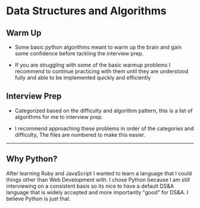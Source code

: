 # Data Structures and Algorithms


## Warm Up
  - Some basic python algorithms meant to warm up the brain and gain some confidence before tackling the interview prep.

  - If you are struggling with some of the basic warmup problems I recommend to continue practicing with them until they are understood fully and able to be implemented quickly and efficiently


## Interview Prep
  - Categorized based on the difficulty and algorithm pattern, this is a list of algorithms for me to interview prep.

  - I recommend approaching these problems in order of the categories and difficulty, The files are numbered to make this easier.

----------

## Why Python?
  After learning Ruby and JavaScript I wanted to learn a language that I could things other than Web Development with. I chose Python because I am still interviewing on a consistent basis so its nice to have a default DS&A language that is widely accepted and more importantly "good" for DS&A. I believe Python is just that.


